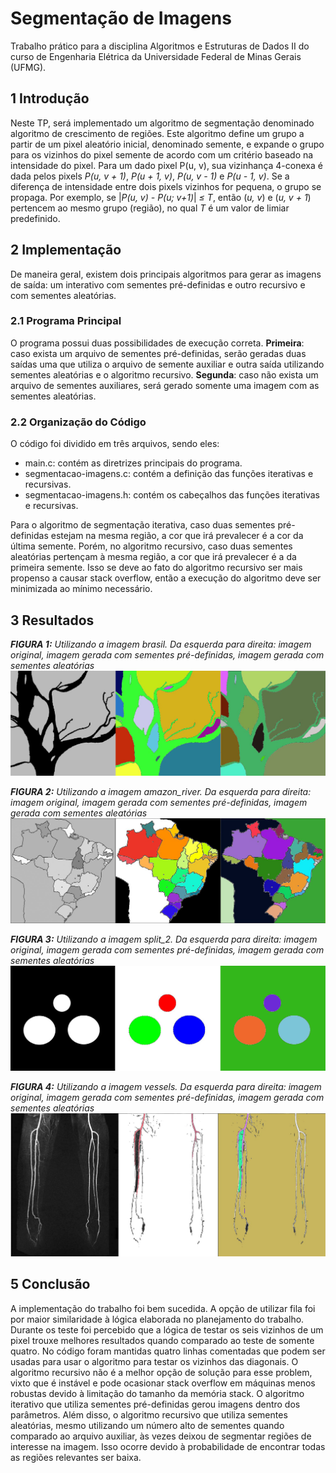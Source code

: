 # Segmentação de Imagens
Trabalho prático para a disciplina Algoritmos e Estruturas de Dados II do curso de Engenharia Elétrica da Universidade Federal de Minas Gerais (UFMG).

## 1 Introdução
Neste TP, será implementado um algoritmo de segmentação denominado algoritmo de crescimento de regiões. Este algoritmo define um grupo a partir de um pixel aleatório inicial, denominado semente, e expande o grupo para os vizinhos do pixel semente de acordo com um critério baseado na intensidade do pixel. Para um dado pixel P(u, v), sua vizinhança 4-conexa é dada pelos pixels _P(u, v + 1)_, _P(u + 1, v)_, _P(u, v - 1)_ e _P(u - 1, v)_. Se a diferença de intensidade entre dois pixels vizinhos for pequena, o grupo se propaga. Por exemplo, se |_P(u, v) - P(u; v+1)_| _≤_  _T_, então (_u, v_) e (_u, v + 1_) pertencem ao mesmo grupo (região), no qual _T_ é um valor de limiar predefinido. 

## 2 Implementação
De maneira geral, existem dois principais algoritmos para gerar as imagens de saída: um interativo com sementes pré-definidas e outro recursivo e com sementes aleatórias.

### 2.1 Programa Principal
O programa possui duas possibilidades de execução correta. **Primeira**: caso exista um arquivo de sementes pré-definidas, serão geradas duas saídas uma que utiliza o arquivo de semente auxiliar e outra saída utilizando sementes aleatórias e o algoritmo recursivo. **Segunda**: caso não exista um arquivo de sementes auxiliares, será gerado somente uma imagem com as sementes aleatórias.

### 2.2 Organização do Código
O código foi dividido em três arquivos, sendo eles:

* main.c: contém as diretrizes principais do programa.
* segmentacao-imagens.c: contém a definição das funções iterativas e recursivas.
* segmentacao-imagens.h: contém os cabeçalhos das funções iterativas e recursivas.

Para o algoritmo de segmentação iterativa, caso duas sementes pré-definidas estejam na mesma região, a cor que irá prevalecer é a cor da última semente. Porém, no algoritmo recursivo, caso duas sementes aleatórias pertençam à mesma região, a cor que irá prevalecer é a da primeira semente. Isso se deve ao fato do algoritmo recursivo ser mais propenso a causar stack overflow, então a execução do algoritmo deve ser minimizada ao mínimo necessário.

## 3 Resultados

_**FIGURA 1:** Utilizando a imagem brasil. Da esquerda para direita: imagem original, imagem gerada com sementes pré-definidas, imagem gerada com sementes aleatórias_
![alt text](https://github.com/brenocsp/image-segmentation/blob/master/images_jpg/comparacao-01.png)

_**FIGURA 2:** Utilizando a imagem amazon_river. Da esquerda para direita: imagem original, imagem gerada com sementes pré-definidas, imagem gerada com sementes aleatórias_
![alt text](https://github.com/brenocsp/image-segmentation/blob/master/images_jpg/comparacao-02.png)

_**FIGURA 3:** Utilizando a imagem split_2. Da esquerda para direita: imagem original, imagem gerada com sementes pré-definidas, imagem gerada com sementes aleatórias_
![alt text](https://github.com/brenocsp/image-segmentation/blob/master/images_jpg/comparacao-03.png)

_**FIGURA 4:** Utilizando a imagem vessels. Da esquerda para direita: imagem original, imagem gerada com sementes pré-definidas, imagem gerada com sementes aleatórias_
![alt text](https://github.com/brenocsp/image-segmentation/blob/master/images_jpg/comparacao-04.png)

## 5 Conclusão
A implementação do trabalho foi bem sucedida. A opção de utilizar fila foi por maior similaridade à lógica elaborada no planejamento do trabalho. Durante os teste foi percebido que a lógica de testar os seis vizinhos de um pixel trouxe melhores resultados quando comparado ao teste de somente quatro. No código foram mantidas quatro linhas comentadas que podem ser usadas para usar o algoritmo para testar os vizinhos das diagonais. O algoritmo recursivo não é a melhor opção de solução para esse problem, vixto que é instável e pode ocasionar stack overflow em máquinas menos robustas devido à limitação do tamanho da memória stack. O algoritmo iterativo que utiliza sementes pré-definidas gerou imagens dentro dos parâmetros. Além disso, o algoritmo recursivo que utiliza sementes aleatórias, mesmo utilizando um número alto de sementes quando comparado ao arquivo auxiliar, às vezes deixou de segmentar regiões de interesse na imagem. Isso ocorre devido à probabilidade de encontrar todas as regiões relevantes ser baixa.
